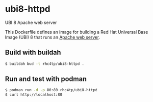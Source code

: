 # ubi8-httpd
UBI 8 Apache web server

This Dockerfile defines an image for building a Red Hat Universal Base Image (UBI) 8 that runs an [Apache web server](https://httpd.apache.org/).

## Build with buildah
```bash
$ buildah bud -t rhc4tp/ubi8-httpd .
```

## Run and test with podman
```bash
$ podman run -d -p 80:80 rhc4tp/ubi8-httpd
$ curl http://localhost:80
```
